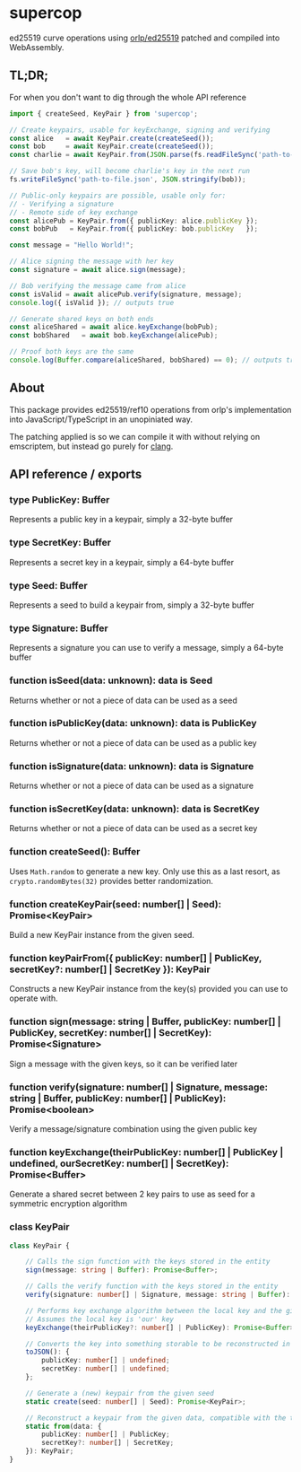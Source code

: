 # supercop

ed25519 curve operations using [orlp/ed25519](https://github.com/orlp/ed25519) patched and compiled into WebAssembly.

## TL;DR;

For when you don't want to dig through the whole API reference

```typescript
import { createSeed, KeyPair } from 'supercop';

// Create keypairs, usable for keyExchange, signing and verifying
const alice   = await KeyPair.create(createSeed());
const bob     = await KeyPair.create(createSeed());
const charlie = await KeyPair.from(JSON.parse(fs.readFileSync('path-to-file.json')));

// Save bob's key, will become charlie's key in the next run
fs.writeFileSync('path-to-file.json', JSON.stringify(bob));

// Public-only keypairs are possible, usable only for:
// - Verifying a signature
// - Remote side of key exchange
const alicePub = KeyPair.from({ publicKey: alice.publicKey });
const bobPub   = KeyPair.from({ publicKey: bob.publicKey   });

const message = "Hello World!";

// Alice signing the message with her key
const signature = await alice.sign(message);

// Bob verifying the message came from alice
const isValid = await alicePub.verify(signature, message);
console.log({ isValid }); // outputs true

// Generate shared keys on both ends
const aliceShared = await alice.keyExchange(bobPub);
const bobShared   = await bob.keyExchange(alicePub);

// Proof both keys are the same
console.log(Buffer.compare(aliceShared, bobShared) == 0); // outputs true
```

## About

This package provides ed25519/ref10 operations from orlp's implementation into JavaScript/TypeScript in an unopiniated way.

The patching applied is so we can compile it with without relying on emscriptem, but instead go purely for [clang](https://clang.llvm.org/).


## API reference / exports

### type PublicKey: Buffer

Represents a public key in a keypair, simply a 32-byte buffer

### type SecretKey: Buffer

Represents a secret key in a keypair, simply a 64-byte buffer

### type Seed: Buffer

Represents a seed to build a keypair from, simply a 32-byte buffer

### type Signature: Buffer

Represents a signature you can use to verify a message, simply a 64-byte buffer

### function isSeed(data: unknown): data is Seed

Returns whether or not a piece of data can be used as a seed

### function isPublicKey(data: unknown): data is PublicKey

Returns whether or not a piece of data can be used as a public key

### function isSignature(data: unknown): data is Signature

Returns whether or not a piece of data can be used as a signature

### function isSecretKey(data: unknown): data is SecretKey

Returns whether or not a piece of data can be used as a secret key

### function createSeed(): Buffer

Uses `Math.random` to generate a new key. Only use this as a last resort, as `crypto.randomBytes(32)` provides better randomization.

### function createKeyPair(seed: number[] | Seed): Promise&lt;KeyPair&gt;

Build a new KeyPair instance from the given seed.

### function keyPairFrom({ publicKey: number[] | PublicKey, secretKey?: number[] | SecretKey }): KeyPair

Constructs a new KeyPair instance from the key(s) provided you can use to operate with.

### function sign(message: string | Buffer, publicKey: number[] | PublicKey, secretKey: number[] | SecretKey): Promise&lt;Signature&gt;

Sign a message with the given keys, so it can be verified later

### function verify(signature: number[] | Signature, message: string | Buffer, publicKey: number[] | PublicKey): Promise&lt;boolean&gt;

Verify a message/signature combination using the given public key

### function keyExchange(theirPublicKey: number[] | PublicKey | undefined, ourSecretKey: number[] | SecretKey): Promise&lt;Buffer&gt;

Generate a shared secret between 2 key pairs to use as seed for a symmetric encryption algorithm

### class KeyPair

```typescript
class KeyPair {

    // Calls the sign function with the keys stored in the entity
    sign(message: string | Buffer): Promise<Buffer>;

    // Calls the verify function with the keys stored in the entity
    verify(signature: number[] | Signature, message: string | Buffer): Promise<boolean>;

    // Performs key exchange algorithm between the local key and the given key
    // Assumes the local key is 'our' key
    keyExchange(theirPublicKey?: number[] | PublicKey): Promise<Buffer>;

    // Converts the key into something storable to be reconstructed in a later run
    toJSON(): {
        publicKey: number[] | undefined;
        secretKey: number[] | undefined;
    };

    // Generate a (new) keypair from the given seed
    static create(seed: number[] | Seed): Promise<KeyPair>;

    // Reconstruct a keypair from the given data, compatible with the toJSON output format
    static from(data: {
        publicKey: number[] | PublicKey;
        secretKey?: number[] | SecretKey;
    }): KeyPair;
}
```

